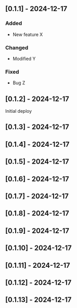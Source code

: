 
## [0.1.1] - 2024-12-17
### Added
- New feature X

### Changed
- Modified Y

### Fixed
- Bug Z

## [0.1.2] - 2024-12-17
Initial deploy

## [0.1.3] - 2024-12-17


## [0.1.4] - 2024-12-17


## [0.1.5] - 2024-12-17


## [0.1.6] - 2024-12-17


## [0.1.7] - 2024-12-17


## [0.1.8] - 2024-12-17


## [0.1.9] - 2024-12-17


## [0.1.10] - 2024-12-17


## [0.1.11] - 2024-12-17


## [0.1.12] - 2024-12-17


## [0.1.13] - 2024-12-17


